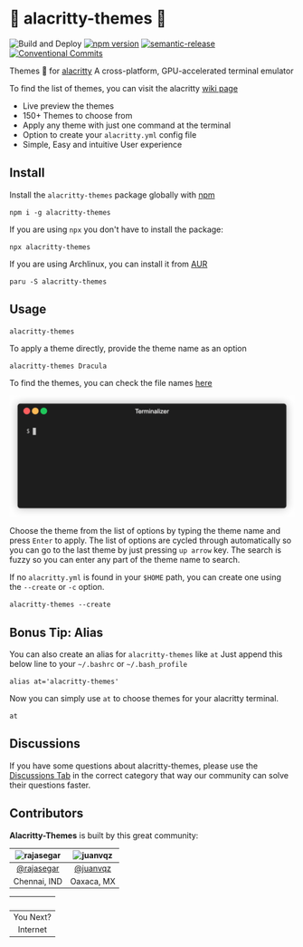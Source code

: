 # :rainbow: alacritty-themes :lollipop:

![Build and Deploy](https://github.com/rajasegar/alacritty-themes/workflows/Build%20and%20Deploy/badge.svg)
[![npm version](http://img.shields.io/npm/v/alacritty-themes.svg?style=flat)](https://npmjs.org/package/alacritty-themes 'View this project on npm')
[![semantic-release](https://img.shields.io/badge/%20%20%F0%9F%93%A6%F0%9F%9A%80-semantic--release-e10079.svg)](https://github.com/semantic-release/semantic-release)
[![Conventional Commits](https://img.shields.io/badge/Conventional%20Commits-1.0.0-yellow.svg)](https://conventionalcommits.org)

Themes :candy: for [alacritty](https://github.com/alacritty/alacritty) A cross-platform, GPU-accelerated terminal emulator

To find the list of themes, you can visit the alacritty [wiki page](https://github.com/alacritty/alacritty/wiki/Color-schemes)

- Live preview the themes
- 150+ Themes to choose from
- Apply any theme with just one command at the terminal
- Option to create your `alacritty.yml` config file
- Simple, Easy and intuitive User experience

## Install

Install the `alacritty-themes` package globally with [npm](https://npmjs.com)

```
npm i -g alacritty-themes
```

If you are using `npx` you don't have to install the package:

```
npx alacritty-themes
```

If you are using Archlinux, you can install it from [AUR](https://aur.archlinux.org/packages/alacritty-themes/)

```
paru -S alacritty-themes
```

## Usage

```
alacritty-themes
```

To apply a theme directly, provide the theme name as an option

```
alacritty-themes Dracula
```

To find the themes, you can check the file names [here](/themes)

![alacritty-themes demo gif](demo.gif)

Choose the theme from the list of options by typing the theme name and press `Enter` to apply.
The list of options are cycled through automatically so you can go to the last theme
by just pressing `up arrow` key.
The search is fuzzy so you can enter any part of the theme name to search.

If no `alacritty.yml` is found in your `$HOME` path, you can create one using the `--create` or `-c` option.

```
alacritty-themes --create
```

## Bonus Tip: Alias

You can also create an alias for `alacritty-themes` like `at`
Just append this below line to your `~/.bashrc` or `~/.bash_profile`

```
alias at='alacritty-themes'
```
Now you can simply use `at` to choose themes for your alacritty terminal.

```
at
```

## Discussions

If you have some questions about alacritty-themes, please use the [Discussions Tab](https://github.com/rajasegar/alacritty-themes/discussions) in the correct category that way our community can solve their questions faster.


## Contributors

**Alacritty-Themes** is built by this great community:

| <img src="https://avatars.githubusercontent.com/rajasegar?s=256" alt="rajasegar" width="128" /> | <img src="https://avatars.githubusercontent.com/juanvqz?s=256" alt="juanvqz" width="128" /> |
| :---------------------------------------------------------------------------------------------: | :-----------------------------------------------------------------------------------------: |
|                      <a href="https://github.com/rajasegar">@rajasegar</a>                      |                      <a href="https://github.com/juanvqz">@juanvqz</a>                      |
|                                          Chennai, IND                                           |                                         Oaxaca, MX                                          |

| <img src="https://www.gravatar.com/avatar/00000000000000000000000000000000?d=identicon&s=128&" alt="" width="128" /> |
| :------------------------------------------------------------------------------------------------------------------: |
|                                                      You Next?                                                       |
|                                                       Internet                                                       |
